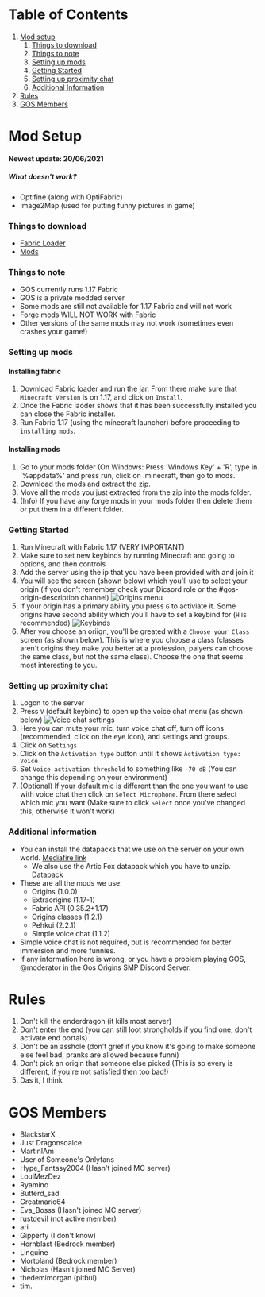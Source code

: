 # Table of Contents
1. [Mod setup](#mod-setup)
   1. [Things to download](#things-to-download)
   2. [Things to note](#things-to-note)
   3. [Setting up mods](#setting-up-mods)
   4. [Getting Started](#getting-started)
   5. [Setting up proximity chat](#setting-up-proximity-chat)
   6. [Additional Information](#additional-information)
2. [Rules](#rules)
3. [GOS Members](#gos-members)
# Mod Setup
#### Newest update: 20/06/2021
##### What doesn't work?
* Optifine (along with OptiFabric)
* Image2Map (used for putting funny pictures in game)
### Things to download
* [Fabric Loader](https://maven.fabricmc.net/net/fabricmc/fabric-installer/0.7.4/fabric-installer-0.7.4.jar)
* [Mods](https://github.com/martino-dot/martino-dot.github.io/raw/main/mods.zip)
### Things to note
* GOS currently runs 1.17 Fabric
* GOS is a private modded server
* Some mods are still not available for 1.17 Fabric and will not work
* Forge mods WILL NOT WORK with Fabric
* Other versions of the same mods may not work (sometimes even crashes your game!)
### Setting up mods
#### Installing fabric
1. Download Fabric loader and run the jar. From there make sure that `Minecraft Version` is on 1.17, and click on `Install`.
2. Once the Fabric laoder shows that it has been successfully installed you can close the Fabric installer.
3. Run Fabric 1.17 (using the minecraft launcher) before proceeding to `installing mods`.
#### Installing mods
1. Go to your mods folder (On Windows: Press 'Windows Key' + 'R', type in '%appdata%' and press run, click on .minecraft, then go to mods.
2. Download the mods and extract the zip.
3. Move all the mods you just extracted from the zip into the mods folder.
4. (Info) If you have any forge mods in your mods folder then delete them or put them in a different folder.
### Getting Started
1. Run Minecraft with Fabric 1.17 (VERY IMPORTANT)
2. Make sure to set new keybinds by running Minecraft and going to options, and then controls
3. Add the server using the ip that you have been provided with and join it
4. You will see the screen (shown below) which you'll use to select your origin (if you don't remember check your Dicsord role or the #gos-origin-description channel)
![Origins menu](https://raw.githubusercontent.com/martino-dot/martino-dot.github.io/main/Screenshot_2021-05-16_180222.png) 
5. If your origin has a primary ability you press `G` to activiate it. Some origins have second ability which you'll have to set a keybind for (`H` is recommended)
![Keybinds](https://raw.githubusercontent.com/martino-dot/martino-dot.github.io/main/Screenshot_2021-05-16_180823.png)
6. After you choose an oriign, you'll be greated with a `Choose your Class` screen (as shown below). This is where you choose a class (classes aren't origins they make you better at a profession, palyers can choose the same class, but not the same class). Choose the one that seems most interesting to you.
### Setting up proximity chat
1. Logon to the server
2. Press `V` (default keybind) to open up the voice chat menu (as shown below)
![Voice chat settings](https://raw.githubusercontent.com/martino-dot/martino-dot.github.io/main/unknown.png)
3. Here you can mute your mic, turn voice chat off, turn off icons (recommended, click on the eye icon), and settings and groups.
4. Click on `Settings`
5. Click on the `Activation type` button until it shows `Activation type: Voice`
6. Set `Voice activation threshold` to something like `-70 dB` (You can change this depending on your environment)
7. (Optional) If your default mic is different than the one you want to use with voice chat then click on `Select Microphone`. From there select which mic you want (Make sure to click `Select` once you've changed this, otherwise it won't work)
### Additional information
* You can install the datapacks that we use on the server on your own world. [Mediafire link](https://www.mediafire.com/folder/q8o1qptgh6mgs/Gog_Origins_DataPacks)
  * We also use the Artic Fox datapack which you have to unzip. [Datapack](https://www.mediafire.com/file/wkzai9z6fzp8te2/Arctic_Fox.zip/file)
* These are all the mods we use:
  * Origins (1.0.0)
  * Extraorigins (1.17-1)
  * Fabric API (0.35.2+1.17)
  * Origins classes (1.2.1)
  * Pehkui (2.2.1)
  * Simple voice chat (1.1.2)
* Simple voice chat is not required, but is recommended for better immersion and more funnies.
* If any information here is wrong, or you have a problem playing GOS, @moderator in the Gos Origins SMP Discord Server.
# Rules
1. Don't kill the enderdragon (it kills most server)
2. Don't enter the end (you can still loot strongholds if you find one, don't activate end portals)
3. Don't be an asshole (don't grief if you know it's going to make someone else feel bad, pranks are allowed because funni)
4. Don't pick an origin that someone else picked (This is so every is different, if you're not satisfied then too bad!)
5. Das it, I think
# GOS Members
* BlackstarX
* Just Dragonsoalce
* MartinIAm
* User of Someone's Onlyfans
* Hype_Fantasy2004 (Hasn't joined MC server)
* LouiMezDez
* Ryamino
* Butterd_sad
* Greatmario64
* Eva_Bosss (Hasn't joined MC server)
* rustdevil (not active member)
* ari
* Gipperty (I don't know)
* Hornblast (Bedrock member)
* Linguine
* Mortoland (Bedrock member)
* Nicholas (Hasn't joined MC Server)
* thedemimorgan (pitbul)
* tim.
